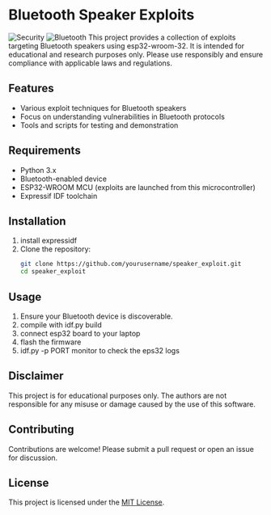 # Bluetooth Speaker Exploits
![Security](https://img.shields.io/badge/category-security-red)
![Bluetooth](https://img.shields.io/badge/category-bluetooth-blue)
This project provides a collection of exploits targeting Bluetooth speakers using esp32-wroom-32. It is intended for educational and research purposes only. Please use responsibly and ensure compliance with applicable laws and regulations.

## Features
- Various exploit techniques for Bluetooth speakers
- Focus on understanding vulnerabilities in Bluetooth protocols
- Tools and scripts for testing and demonstration

## Requirements
- Python 3.x
- Bluetooth-enabled device
- ESP32-WROOM MCU (exploits are launched from this microcontroller)
- Expressif IDF toolchain 

## Installation
1. install expressidf
2. Clone the repository:
    ```bash
    git clone https://github.com/yourusername/speaker_exploit.git
    cd speaker_exploit
    ```
    

## Usage
1. Ensure your Bluetooth device is discoverable.
2. compile with idf.py build
3. connect esp32 board to your laptop 
4. flash the firmware 
5. idf.py -p PORT monitor to check the eps32 logs


## Disclaimer
This project is for educational purposes only. The authors are not responsible for any misuse or damage caused by the use of this software.

## Contributing
Contributions are welcome! Please submit a pull request or open an issue for discussion.

## License
This project is licensed under the [MIT License](LICENSE).